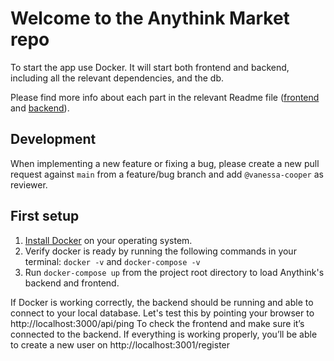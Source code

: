 # Welcome to the Anythink Market repo

To start the app use Docker. It will start both frontend and backend, including all the relevant dependencies, and the db.

Please find more info about each part in the relevant Readme file ([frontend](frontend/readme.md) and [backend](backend/README.md)).

## Development

When implementing a new feature or fixing a bug, please create a new pull request against `main` from a feature/bug branch and add `@vanessa-cooper` as reviewer.

## First setup

1. [Install Docker](https://docs.docker.com/get-docker/) on your operating system.
2. Verify docker is ready by running the following commands in your terminal:
	`docker -v` and `docker-compose -v`
3. Run `docker-compose up` from the project root directory to load Anythink's backend and frontend.

If Docker is working correctly, the backend should be running and able to connect to your local database.
Let's test this by pointing your browser to http://localhost:3000/api/ping
To check the frontend and make sure it’s connected to the backend.
If everything is working properly, you’ll be able to create a new user on http://localhost:3001/register

